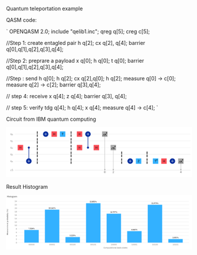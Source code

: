 Quantum teleportation example

QASM code:

`
OPENQASM 2.0;
include "qelib1.inc";
qreg q[5];
creg c[5];

//Step 1: create entagled pair
h q[2];
cx q[2], q[4];
barrier q[0],q[1],q[2],q[3],q[4];

//Step 2: preprare a payload
x q[0];
h q[0];
t q[0];
barrier q[0],q[1],q[2],q[3],q[4];

//Step : send
h q[0];
h q[2];
cx q[2],q[0];
h q[2];
measure q[0] -> c[0];
measure q[2] -> c[2];
barrier q[3],q[4];

// step 4: receive
x q[4];
z q[4];
barrier q[3], q[4];

// step 5: verify
tdg q[4];
h q[4];
x q[4];
measure q[4] -> c[4];
`

Circuit from IBM quantum computing

![circuit](circuit-kgzgym5v.png)


Result Histogram

![histogram](histogram.png)